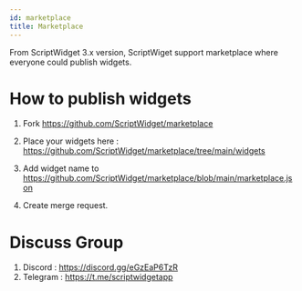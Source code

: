 ```yaml
---
id: marketplace
title: Marketplace
---
```




From ScriptWidget 3.x version, ScriptWiget support marketplace where everyone could publish widgets.


# How to publish widgets


1. Fork https://github.com/ScriptWidget/marketplace

2. Place your widgets here : https://github.com/ScriptWidget/marketplace/tree/main/widgets

3. Add widget name to https://github.com/ScriptWidget/marketplace/blob/main/marketplace.json

4. Create merge request.


# Discuss Group

1. Discord : https://discord.gg/eGzEaP6TzR
2. Telegram : https://t.me/scriptwidgetapp


